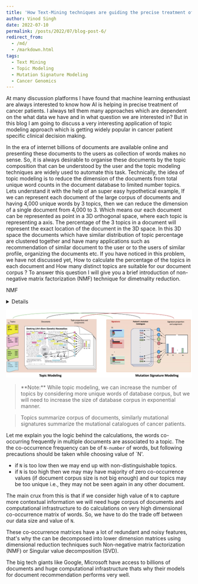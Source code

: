 ```yaml
---
title: 'How Text-Mining techniques are guiding the precise treatment of cancer patients?'
author: Vinod Singh
date: 2022-07-10
permalink: /posts/2022/07/blog-post-6/
redirect_from: 
  - /md/
  - /markdown.html
tags:
  - Text Mining
  - Topic Modeling 
  - Mutation Signature Modeling
  - Cancer Genomics
---
```


  At many discussion platforms I have found that machine learning enthusiast are always interested to know how AI is helping in precise treatment of cancer patients. I always tell them many approaches which are dependent on the what data we have and in what question we are interested in?  But in this blog I am going to discuss a very interesting application of topic modeling approach which is getting widely popular in cancer patient specific clinical decision making.
  
  In the era of internet billions of documents are available online and presenting these documents to the users as collection of words makes no sense. So, it is always desirable to organise these documents by the topic composition that can be understood by the user and the topic modeling techniques are widely used to automate this task. Technically, the idea of topic modeling is to reduce the dimension of the documents from total unique word counts in the document database to limited number topics. Lets understand it with the help of an super easy hypothetical example, If we can represent each document of the large corpus of documents and having 4,000 unique words by 3 topics, then we can reduce the dimension of a single document from 4,000 to 3. Which means our each document can be represented as point in a 3D orthogonal space, where each topic is representing a axis. The percentage of the 3 topics in a document will represent the exact location of the document in the 3D space. In this 3D space the documents which have similar distribution of topic percentage are clustered together and have many applications such as recommendation of similar document to the user or to the users of similar profile, organizing the documents etc. If you have noticed in this problem, we have not discussed yet, How to calculate the percentage of the topics in each document and How many distinct topics are suitable for our document corpus ?   To answer this question I will give you a brief introduction of non-negative matrix factorization (NMF) technique for dimetnality reduction.   
  
 NMF
<details><blockquote> 

  
In the figure below you can see four points (each point represents a document) in a three dimensional space (each dimension represents a topic). 
 
 ![](/images/3dplot_2.jpg)

Here, each blue point can be represented and linear combination of two vectors ( $\hat i$ and $\hat j$), but the red point is a linear combination of three vectors ( $\hat i$, $\hat j$  and $\hat k$) as mentioned below
  
$$
\begin{align}
\begin{bmatrix}
           5 \\
           6 \\
           0 
\end{bmatrix} = 5
  \begin{bmatrix}
             1 \\
             0 \\
             0 
  \end{bmatrix}
  + 
  6 \begin{bmatrix}
             0 \\
             1 \\
             0 
  \end{bmatrix}  =
  5 \hat i+ 6 \hat j
 \end{align} 
$$ 

<!--
$$ 
\begin{align} &=
  5 \hat i+ 6 \hat j
\end{align}
$$ 
-->  
  
$$
  \begin{align}
  \begin{bmatrix}
               15 \\
               5 \\
               0 
    \end{bmatrix}  = 
    15 \hat i+ 5 \hat j ,
    \begin{bmatrix}
               14 \\
               14 \\
               0 
    \end{bmatrix} = 
    14 \hat i+ 14 \hat j   ,
    \begin{bmatrix}
               6 \\
               12 \\
               2 
    \end{bmatrix} = 
    6 \hat i+ 12 \hat j + 2 \hat k
  \end{align}
$$

Our aim is to represent our points (documents) in a space of minimum number of dimensions (topics). So, if we remove the $\hat k$ dimension  of red point then this point can also be represented by two dimensions where other points also lie. This removal makes a perfect sense here, because it is a small quantity compared to the variability of other dimensions and is present in only one sample. Hence, there is a high chances this dimension is created due to noise (irrelevant words in the document) in the data and we do not want to model our topics on the noise. But this step well add up some error. The NMF technique do the exactly same thing as we discussed here, it represent the data in minimum number of dimensions at the cost of lowest noise using some optimisation strategy. This can be easily understood with the help of equation below.
  
$$
\begin{bmatrix} 5 & 15 & 14 & 6 \\
6 & 5 & 14 & 12 \\
0 & 0 & 0 & 2 \end{bmatrix} =
\begin{bmatrix} 1 & 0 \\
0 & 1 \\
0 & 0  \end{bmatrix}
\times
\begin{bmatrix} 5 & 15 & 14 & 6 \\
6 & 5 & 14 & 12 \end{bmatrix} + err
$$ 
  

</blockquote></details>
 
 
 
![](/images/MutSigsTo_textMining.jpg)

<blockquote>   
**Note:** While topic modeling, we can increase the number of topics by considering more unique words of database corpus, but we will need to increase the size of database corpus in exponential manner.
</blockquote>
 
<blockquote> 
Topics summarize corpus of documents, similarly mutational signatures summarize the mutational catalogues of cancer patients. 
</blockquote>

  
  
  
  Let me explain you the logic behind the calculations, the words co-occurring frequently in multiple documents are associated to a topic. The the co-occurrence frequency can be of `N-number` of words, but following precautions should be taken while choosing value of `N'.
  
 * if `N` is too low then we may end up with non-distinguishable topics.
 * if `N` is too high then we may may have majority of zero co-occurrence values (if document corpus size is not big enough) and our topics may be too unique i.e., they may not be seen again in any other document.
 
 The main crux from this is that if we consider high value of `N` to capture more contextual information we will need huge corpus of documents and computational infrastructure to do calculations on very high dimensional co-occurrence matrix of words. So, we have to do the trade off between our data size and value of `N`.  
 
These co-occurrence matrices have a lot of redundant and noisy features, that's why the can be decomposed into lower dimension matrices using dimensional reduction techniques such Non-negative matrix factorization (NMF) or Singular value decomposition (SVD).  
 
 The big tech giants like Google, Microsoft have access to billions of documents and huge computational infrastructure thats why their models for document recommendation performs very well.
 
 
